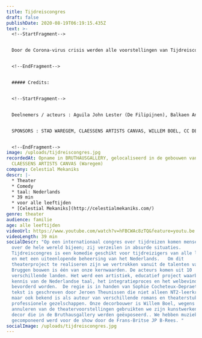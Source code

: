 ```yaml
---
title: Tijdreiscongres
draft: false
publishDate: 2020-08-19T06:19:15.435Z
text: >-
  <!--StartFragment-->


  Door de Corona-virus crisis werden alle voorstellingen van Tijdreiscongres in theater verboden. Toch wilden wij met dit project doorgaan. Na vier maanden repetities online zijn wij blij om u de verfilming van Tijdreiscongres voor te stellen, gemaakt met beperkte middelen maar in een prachtige onverwachte locatie en een onvoorwaardelijke passie voor de Cultuur en de Kunsten. Op een internationaal congres over tijdreizen komen mensen van over de hele wereld bijeen; zij verzeilen in absurde situaties. Tijdreiscongres is een komedie geschikt voor tijdreizigers van alle leeftijden en met een uiteenlopende beheersing van het Nederlands. Om dit theaterproject te realiseren zijn we vertrokken vanuit de talenten van elkeen. Bruggen bouwen is één van onze kernwaarden. De acteurs komen uit 10 verschillende landen. Het werd een artistiek, educatief project waarbij de kennis van de Nederlandse taal, het integratieproces en het welbevinden bevorderd worden. De regie is in handen van Sophie Cocheteux-Depraeter. De tekst is geschreven door Jeroen Theunissen die niet alleen NT2-leerkracht is, maar ook bekend is als auteur van verschillende romans en theaterstukken bij professionele gezelschappen. Onze decorbouwer is Willem Boel, wegens het annuleren van de theatervoorstellingen gebruikten we zijn kunstwerken als decor die in de Bruthausgallery werden geëxposeerd.. We hebben muziek die gecomponeerd werd voor de show door de Frans-Britse JP B-Rees.


  <!--EndFragment-->


  ##### Credits:


  <!--StartFragment-->


  Deelnemers / acteurs : Aguila John Lester (De Filipijnen), Balkaen Angelina (Oekraïne), Bavilla Sandy (Congo), Cui Qianjing (China), Dominguez Michelangeli David (Venezuela), Naim Erbaba (Turkije), Anastasia Galvita (Rusland), Hegedus Melinda (Hongarije), Omrani Armaghan (Iran), Shahada Mohammad (Syrië). Regie en productie : Sophie Cocheteux-Depraeter Tekst en taalcoach : Jeroen Theunissen Muziek en productie assistent : Jean-Pierre Bouchard-Rees Licht en videomontage : Alexander Coppenolle Kunstwerken en decor : Willem Boel Producenten : Celestial Mekaniks en CVO Miras 


  SPONSORS : STAD WAREGEM, CLAESSENS ARTISTS CANVAS, WILLEM BOEL, CC DE SCHAKEL, CC HET PERRON, SCHOUWBURG VAN KORTRIJK, PRINTBURO (Waregem), KRINGLOOPWINKEL (Kortrijk, Wevelgem), MARNIXRING IEPER WESTLAND, ACP PRODUCTIONS, DENYS


  <!--EndFragment-->
image: /uploads/tijdreiscongres.jpg
recordedAt: Opname in BRUTHAUSGALLERY, gelocaliseerd in de gebouwen van
  CLAESSENS ARTISTS CANVAS (Waregem)
company: Celestial Mekaniks
descr: |-
  * Theater
  * Comedy
  * taal: Nederlands
  * 39 min
  * voor alle leeftijden
  * [Celestial Mekaniks](http://celestialmekaniks.com/)
genre: theater
audience: familie
age: alle leeftijden
videoUrl: https://www.youtube.com/watch?v=hFBCWAc8zTQ&feature=youtu.be
videoLength: 39 min
socialDescr: "Op een internationaal congres over tijdreizen komen mensen van
  over de hele wereld bijeen; zij verzeilen in absurde situaties.
  Tijdreiscongres is een komedie geschikt voor tijdreizigers van alle leeftijden
  en met een uiteenlopende beheersing van het Nederlands.   Om dit
  theaterproject te realiseren zijn we vertrokken vanuit de talenten van elkeen.
  Bruggen bouwen is één van onze kernwaarden. De acteurs komen uit 10
  verschillende landen. Het werd een artistiek, educatief project waarbij de
  kennis van de Nederlandse taal, het integratieproces en het welbevinden
  bevorderd worden.  De regie is in handen van Sophie Cocheteux-Depraeter.  De
  tekst is geschreven door Jeroen Theunissen die niet alleen NT2-leerkracht is,
  maar ook bekend is als auteur van verschillende romans en theaterstukken bij
  professionele gezelschappen. Onze decorbouwer is Willem Boel, wegens het
  annuleren van de theatervoorstellingen gebruikten we zijn kunstwerken als
  decor die in de Bruthausgallery werden geëxposeerd.. We hebben muziek die
  gecomponeerd werd voor de show door de Frans-Britse JP B-Rees. "
socialImage: /uploads/tijdreiscongres.jpg
---
```

